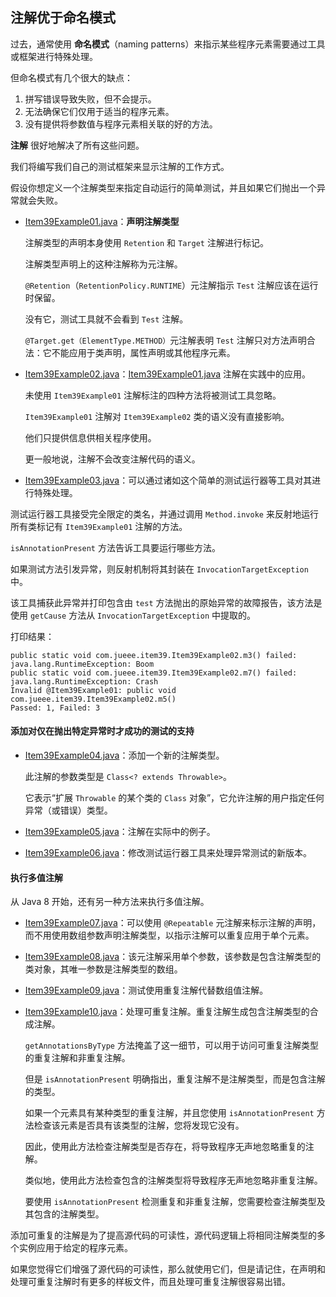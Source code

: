 ## 注解优于命名模式

过去，通常使用 **命名模式**（naming patterns）来指示某些程序元素需要通过工具或框架进行特殊处理。 

但命名模式有几个很大的缺点：

1. 拼写错误导致失败，但不会提示。
2. 无法确保它们仅用于适当的程序元素。
3. 没有提供将参数值与程序元素相关联的好的方法。

**注解** 很好地解决了所有这些问题。

我们将编写我们自己的测试框架来显示注解的工作方式。 

假设你想定义一个注解类型来指定自动运行的简单测试，并且如果它们抛出一个异常就会失败。

- [Item39Example01.java](EnumsAnnotations/src/main/java/com/jueee/item39/Item39Example01.java)：**声明注解类型**

  注解类型的声明本身使用 `Retention` 和 `Target` 注解进行标记。

  注解类型声明上的这种注解称为元注解。

   `@Retention`（`RetentionPolicy.RUNTIME`）元注解指示 `Test` 注解应该在运行时保留。 

  没有它，测试工具就不会看到 `Test` 注解。

  `@Target.get（ElementType.METHOD）`元注解表明 `Test` 注解只对方法声明合法：它不能应用于类声明，属性声明或其他程序元素。

- [Item39Example02.java](EnumsAnnotations/src/main/java/com/jueee/item39/Item39Example02.java)：[Item39Example01.java](EnumsAnnotations/src/main/java/com/jueee/item39/Item39Example01.java) 注解在实践中的应用。

  未使用 `Item39Example01` 注解标注的四种方法将被测试工具忽略。

  `Item39Example01` 注解对 `Item39Example02` 类的语义没有直接影响。 

  他们只提供信息供相关程序使用。

  更一般地说，注解不会改变注解代码的语义。

-	[Item39Example03.java](EnumsAnnotations/src/main/java/com/jueee/item39/Item39Example03.java)：可以通过诸如这个简单的测试运行器等工具对其进行特殊处理。

  测试运行器工具接受完全限定的类名，并通过调用 `Method.invoke` 来反射地运行所有类标记有 `Item39Example01` 注解的方法。 

  `isAnnotationPresent` 方法告诉工具要运行哪些方法。 

  如果测试方法引发异常，则反射机制将其封装在 `InvocationTargetException` 中。 

  该工具捕获此异常并打印包含由 `test` 方法抛出的原始异常的故障报告，该方法是使用 `getCause` 方法从 `InvocationTargetException` 中提取的。

打印结果：

```
public static void com.jueee.item39.Item39Example02.m3() failed: java.lang.RuntimeException: Boom
public static void com.jueee.item39.Item39Example02.m7() failed: java.lang.RuntimeException: Crash
Invalid @Item39Example01: public void com.jueee.item39.Item39Example02.m5()
Passed: 1, Failed: 3
```
#### 添加对仅在抛出特定异常时才成功的测试的支持

- [Item39Example04.java](EnumsAnnotations/src/main/java/com/jueee/item39/Item39Example04.java)：添加一个新的注解类型。

  此注解的参数类型是 `Class<? extends Throwable>`。

  它表示“扩展 `Throwable` 的某个类的 `Class` 对象”，它允许注解的用户指定任何异常（或错误）类型。 

- [Item39Example05.java](EnumsAnnotations/src/main/java/com/jueee/item39/Item39Example05.java)：注解在实际中的例子。

- [Item39Example06.java](EnumsAnnotations/src/main/java/com/jueee/item39/Item39Example06.java)：修改测试运行器工具来处理异常测试的新版本。

#### 执行多值注解

从 Java 8 开始，还有另一种方法来执行多值注解。 

- [Item39Example07.java](EnumsAnnotations/src/main/java/com/jueee/item39/Item39Example07.java)：可以使用 `@Repeatable` 元注解来标示注解的声明，而不用使用数组参数声明注解类型，以指示注解可以重复应用于单个元素。 

- [Item39Example08.java](EnumsAnnotations/src/main/java/com/jueee/item39/Item39Example08.java)：该元注解采用单个参数，该参数是包含注解类型的类对象，其唯一参数是注解类型的数组。

- [Item39Example09.java](EnumsAnnotations/src/main/java/com/jueee/item39/Item39Example09.java)：测试使用重复注解代替数组值注解。

- [Item39Example10.java](EnumsAnnotations/src/main/java/com/jueee/item39/Item39Example10.java)：处理可重复注解。重复注解生成包含注解类型的合成注解。

  `getAnnotationsByType` 方法掩盖了这一细节，可以用于访问可重复注解类型的重复注解和非重复注解。

  但是 `isAnnotationPresent` 明确指出，重复注解不是注解类型，而是包含注解的类型。

  如果一个元素具有某种类型的重复注解，并且您使用 `isAnnotationPresent` 方法检查该元素是否具有该类型的注解，您将发现它没有。

  因此，使用此方法检查注解类型是否存在，将导致程序无声地忽略重复的注解。

  类似地，使用此方法检查包含的注解类型将导致程序无声地忽略非重复注解。

  要使用 `isAnnotationPresent` 检测重复和非重复注解，您需要检查注解类型及其包含的注解类型。

添加可重复的注解是为了提高源代码的可读性，源代码逻辑上将相同注解类型的多个实例应用于给定的程序元素。

如果您觉得它们增强了源代码的可读性，那么就使用它们，但是请记住，在声明和处理可重复注解时有更多的样板文件，而且处理可重复注解很容易出错。






